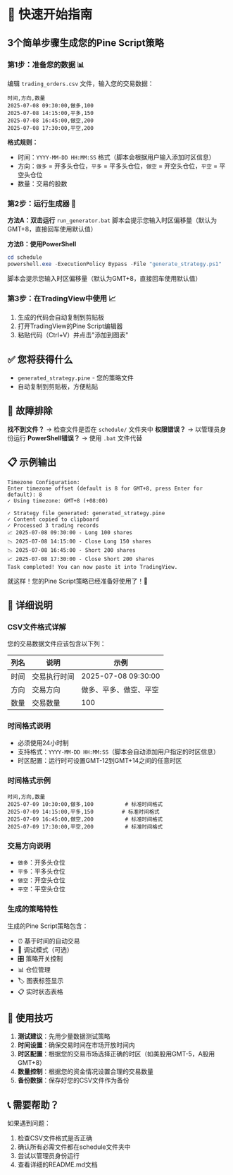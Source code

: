 # 🚀 快速开始指南

## 3个简单步骤生成您的Pine Script策略

### 第1步：准备您的数据 📊
编辑 `trading_orders.csv` 文件，输入您的交易数据：
```csv
时间,方向,数量
2025-07-08 09:30:00,做多,100
2025-07-08 14:15:00,平多,150
2025-07-08 16:45:00,做空,200
2025-07-08 17:30:00,平空,200
```

**格式规则：**
- 时间：`YYYY-MM-DD HH:MM:SS` 格式（脚本会根据用户输入添加时区信息）
- 方向：`做多` = 开多头仓位，`平多` = 平多头仓位，`做空` = 开空头仓位，`平空` = 平空头仓位
- 数量：交易的股数

### 第2步：运行生成器 🔧
**方法A：双击运行** `run_generator.bat`
脚本会提示您输入时区偏移量（默认为GMT+8，直接回车使用默认值）

**方法B：使用PowerShell**
```powershell
cd schedule
powershell.exe -ExecutionPolicy Bypass -File "generate_strategy.ps1"
```
脚本会提示您输入时区偏移量（默认为GMT+8，直接回车使用默认值）

### 第3步：在TradingView中使用 📈
1. 生成的代码会自动复制到剪贴板
2. 打开TradingView的Pine Script编辑器
3. 粘贴代码（Ctrl+V）并点击"添加到图表"

## ✅ 您将获得什么

- `generated_strategy.pine` - 您的策略文件
- 自动复制到剪贴板，方便粘贴

## 🔧 故障排除

**找不到文件？** → 检查文件是否在 `schedule/` 文件夹中
**权限错误？** → 以管理员身份运行
**PowerShell错误？** → 使用 `.bat` 文件代替

## 📋 示例输出
```
Timezone Configuration:
Enter timezone offset (default is 8 for GMT+8, press Enter for default): 8
✓ Using timezone: GMT+8 (+08:00)

✓ Strategy file generated: generated_strategy.pine
✓ Content copied to clipboard
✓ Processed 3 trading records
📈 2025-07-08 09:30:00 - Long 100 shares
📉 2025-07-08 14:15:00 - Close Long 150 shares
📉 2025-07-08 16:45:00 - Short 200 shares
📈 2025-07-08 17:30:00 - Close Short 200 shares
Task completed! You can now paste it into TradingView.
```

就这样！您的Pine Script策略已经准备好使用了！🎉

## 📝 详细说明

### CSV文件格式详解
您的交易数据文件应该包含以下列：

| 列名 | 说明 | 示例 |
|------|------|------|
| 时间 | 交易执行时间 | 2025-07-08 09:30:00 |
| 方向 | 交易方向 | 做多、平多、做空、平空 |
| 数量 | 交易数量 | 100 |

### 时间格式说明
- 必须使用24小时制
- 支持格式：`YYYY-MM-DD HH:MM:SS`（脚本会自动添加用户指定的时区信息）
- 时区配置：运行时可设置GMT-12到GMT+14之间的任意时区

### 时间格式示例
```csv
时间,方向,数量
2025-07-09 10:30:00,做多,100          # 标准时间格式
2025-07-09 14:15:00,平多,150         # 标准时间格式
2025-07-09 16:45:00,做空,200          # 标准时间格式
2025-07-09 17:30:00,平空,200          # 标准时间格式
```

### 交易方向说明
- `做多`：开多头仓位
- `平多`：平多头仓位
- `做空`：开空头仓位
- `平空`：平空头仓位

### 生成的策略特性
生成的Pine Script策略包含：
- ⏰ 基于时间的自动交易
- 🐛 调试模式（可选）
- 🎛️ 策略开关控制
- 📊 仓位管理
- 🏷️ 图表标签显示
- 📋 实时状态表格

## 🎯 使用技巧

1. **测试建议**：先用少量数据测试策略
2. **时间设置**：确保交易时间在市场开放时间内
3. **时区配置**：根据您的交易市场选择正确的时区（如美股用GMT-5，A股用GMT+8）
4. **数量控制**：根据您的资金情况设置合理的交易数量
5. **备份数据**：保存好您的CSV文件作为备份

## 📞 需要帮助？

如果遇到问题：
1. 检查CSV文件格式是否正确
2. 确认所有必需文件都在schedule文件夹中
3. 尝试以管理员身份运行
4. 查看详细的README.md文档
